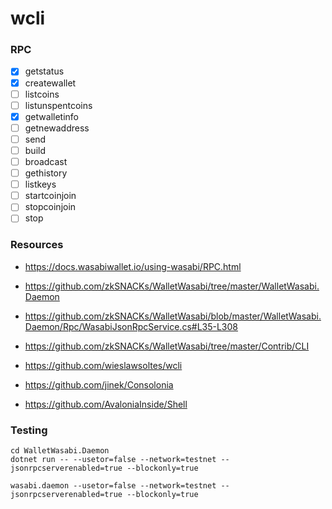 # wcli

### RPC

- [x] getstatus
- [x] createwallet
- [ ] listcoins
- [ ] listunspentcoins
- [x] getwalletinfo
- [ ] getnewaddress
- [ ] send
- [ ] build
- [ ] broadcast
- [ ] gethistory
- [ ] listkeys
- [ ] startcoinjoin
- [ ] stopcoinjoin
- [ ] stop

### Resources

- https://docs.wasabiwallet.io/using-wasabi/RPC.html
- https://github.com/zkSNACKs/WalletWasabi/tree/master/WalletWasabi.Daemon
- https://github.com/zkSNACKs/WalletWasabi/blob/master/WalletWasabi.Daemon/Rpc/WasabiJsonRpcService.cs#L35-L308
- https://github.com/zkSNACKs/WalletWasabi/tree/master/Contrib/CLI

- https://github.com/wieslawsoltes/wcli
- https://github.com/jinek/Consolonia
- https://github.com/AvaloniaInside/Shell

### Testing

```
cd WalletWasabi.Daemon
dotnet run -- --usetor=false --network=testnet --jsonrpcserverenabled=true --blockonly=true
```

```
wasabi.daemon --usetor=false --network=testnet --jsonrpcserverenabled=true --blockonly=true
```
